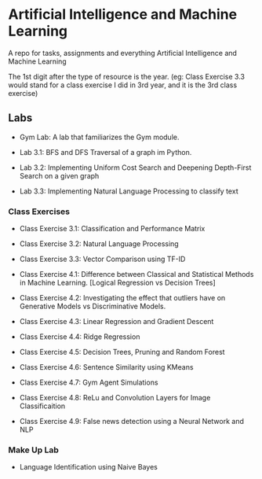# Artificial Intelligence and Machine Learning

A repo for tasks, assignments and everything Artificial Intelligence and Machine Learning

The 1st digit after the type of resource is the year. (eg: Class Exercise 3.3 would stand for a class exercise I did in 3rd year, and it is the 3rd class exercise)

## Labs

- Gym Lab: A lab that familiarizes the Gym module.

- Lab 3.1: BFS and DFS Traversal of a graph im Python.

- Lab 3.2: Implementing Uniform Cost Search and Deepening Depth-First Search on a given graph

- Lab 3.3: Implementing Natural Language Processing to classify text

### Class Exercises

- Class Exercise 3.1: Classification and Performance Matrix

- Class Exercise 3.2: Natural Language Processing

- Class Exercise 3.3: Vector Comparison using TF-ID

- Class Exercise 4.1: Difference between Classical and Statistical Methods in Machine Learning. [Logical Regression vs Decision Trees]

- Class Exercise 4.2: Investigating the effect that outliers have on Generative Models vs Discriminative Models.

- Class Exercise 4.3: Linear Regression and Gradient Descent

- Class Exercise 4.4: Ridge Regression

- Class Exercise 4.5: Decision Trees, Pruning and Random Forest

- Class Exercise 4.6: Sentence Similarity using KMeans

- Class Exercise 4.7: Gym Agent Simulations

- Class Exercise 4.8: ReLu and Convolution Layers for Image Classificaition

- Class Exercise 4.9: False news detection using a Neural Network and NLP

### Make Up Lab

- Language Identification using Naive Bayes
